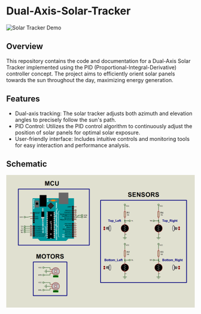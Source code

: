 # Dual-Axis-Solar-Tracker

![Solar Tracker Demo](https://drive.google.com/file/d/1pkLv8sapBYdQjR_nTqmGBsWqE1lD7MPm/view?usp=sharing)

## Overview

This repository contains the code and documentation for a Dual-Axis Solar Tracker implemented using the PID (Proportional-Integral-Derivative) controller concept. The project aims to efficiently orient solar panels towards the sun throughout the day, maximizing energy generation.

## Features

- Dual-axis tracking: The solar tracker adjusts both azimuth and elevation angles to precisely follow the sun's path.
- PID Control: Utilizes the PID control algorithm to continuously adjust the position of solar panels for optimal solar exposure.
- User-friendly interface: Includes intuitive controls and monitoring tools for easy interaction and performance analysis.

## Schematic

![Schematic](/Schematic/Schematic.png)
